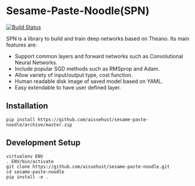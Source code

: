 Sesame-Paste-Noodle(SPN)
===================

[![Build Status](https://travis-ci.org/aissehust/sesame-paste-noodle.svg?branch=master)](https://travis-ci.org/aissehust/sesame-paste-noodle)

SPN is a library to build and train deep networks based on Theano.
Its main features are:

* Support common layers and forward networks such as Convolutional Neural Networks.
* Include popular SGD methods such as RMSprop and Adam.
* Allow variety of input/output type, cost function.
* Human readable disk image of saved model based on YAML.
* Easy extendable to have user defined layer.

Installation
------------

    pip install https://github.com/aissehust/sesame-paste-noodle/archive/master.zip

Development Setup
-----------------

    virtualenv ENV
    . ENV/bin/activate
    git clone https://github.com/aissehust/sesame-paste-noodle.git
    cd sesame-paste-noodle
    pip install -e .
